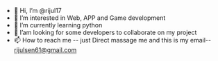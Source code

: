 - 👋 Hi, I’m @rijul17
- 👀 I’m interested in Web, APP and Game development
- 🌱 I’m currently learning python
- 💞️ I’am looking for some developers to collaborate on my project
- 📫 How to reach me -- just Direct massage me and this is my email-- rijulsen61@gmail.com

<!---
rijul17/rijul17 is a ✨ special ✨ repository because its `README.md` (this file) appears on your GitHub profile.
You can click the Preview link to take a look at your changes.
--->
